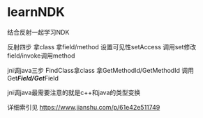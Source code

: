 # learnNDK
结合反射一起学习NDK

反射四步
拿class
拿field/method
设置可见性setAccess
调用set修改field/invoke调用method

jni调java三步
FindClass拿class
拿GetMethodId/GetMethodId
调用Get***Field/Get***Field

jni调java最需要注意的就是c++和java的类型变换

详细索引见
https://www.jianshu.com/p/61e42e511749
